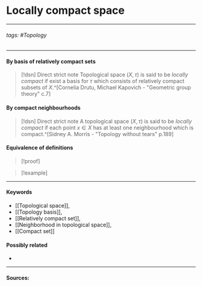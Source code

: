 # Locally compact space
***
###### tags: #Topology 
***
#### By basis of relatively compact sets
>[!dsn] Direct strict note
>Topological space $(X,\tau)$ is said to be *locally compact* if exist a basis for $\tau$ which consists of relatively compact subsets of $X$.^[Cornelia Drutu, Michael Kapovich - "Geometric group theory" c.7]
#### By compact neighbourhoods
>[!dsn] Direct strict note
>A topological space $(X,\tau)$ is said to be *locally compact* if each point $x\in X$ has at least one neighbourhood which is compact.^[Sidney A. Morris - "Topology without tears" p.189]

#### Equivalence of definitions
>[!proof]
>

>[!example] 
>
***
#### Keywords
- [[Topological space]],
- [[Topology basis]],
- [[Relatively compact set]],
- [[Neighborhood in topological space]],
- [[Compact set]]
#### Possibly related
- 
***
#### Sources: